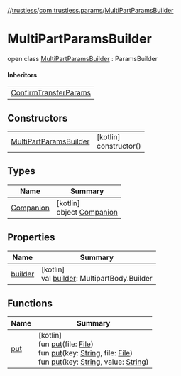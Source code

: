 //[trustless](../../../index.md)/[com.trustless.params](../index.md)/[MultiPartParamsBuilder](index.md)

# MultiPartParamsBuilder

open class [MultiPartParamsBuilder](index.md) : ParamsBuilder

#### Inheritors

| |
|---|
| [ConfirmTransferParams](../../com.trustless.requests.transfers/-confirm-transfer-params/index.md) |

## Constructors

| | |
|---|---|
| [MultiPartParamsBuilder](-multi-part-params-builder.md) | [kotlin]<br>constructor() |

## Types

| Name | Summary |
|---|---|
| [Companion](-companion/index.md) | [kotlin]<br>object [Companion](-companion/index.md) |

## Properties

| Name | Summary |
|---|---|
| [builder](builder.md) | [kotlin]<br>val [builder](builder.md): MultipartBody.Builder |

## Functions

| Name | Summary |
|---|---|
| [put](put.md) | [kotlin]<br>fun [put](put.md)(file: [File](https://developer.android.com/reference/kotlin/java/io/File.html))<br>fun [put](put.md)(key: [String](https://kotlinlang.org/api/latest/jvm/stdlib/kotlin/-string/index.html), file: [File](https://developer.android.com/reference/kotlin/java/io/File.html))<br>fun [put](put.md)(key: [String](https://kotlinlang.org/api/latest/jvm/stdlib/kotlin/-string/index.html), value: [String](https://kotlinlang.org/api/latest/jvm/stdlib/kotlin/-string/index.html)) |
